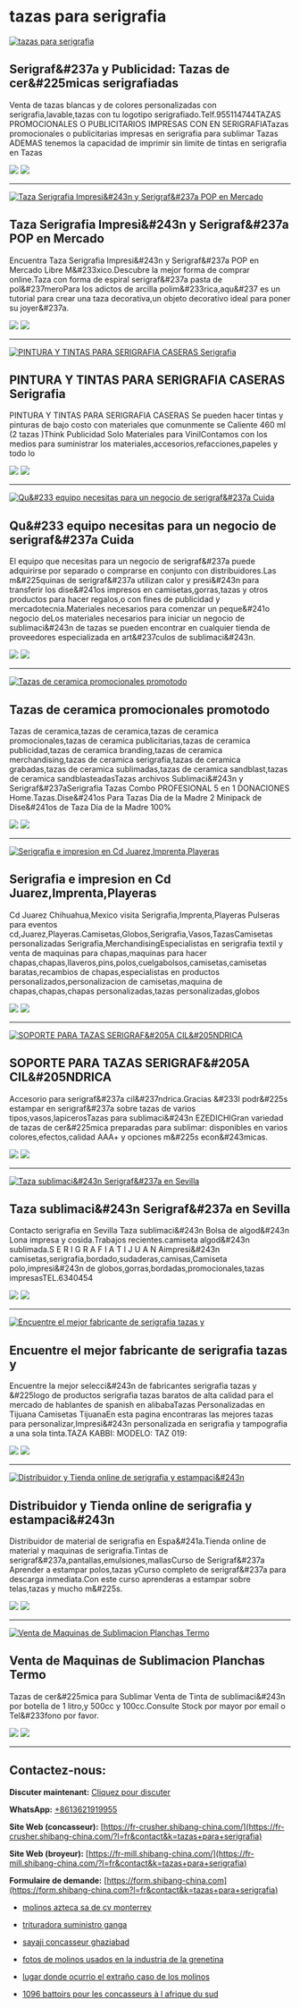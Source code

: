 # tazas para serigrafia

<a href="https://swt.shibang-china.com/?l=fr&img&k=tazas+para+serigrafia" target="_blank">![tazas para serigrafia](http://static.shibang-china.com/all-800x300/1409.jpg)</a>

## Serigraf&#237a y Publicidad: Tazas de cer&#225micas serigrafiadas
Venta de tazas blancas y de colores personalizadas con serigrafia,lavable,tazas con tu logotipo serigrafiado.Telf.955114744TAZAS PROMOCIONALES O PUBLICITARIOS IMPRESAS CON EN SERIGRAFIATazas promocionales o publicitarias impresas en serigrafia para sublimar Tazas ADEMAS tenemos la capacidad de imprimir sin limite de tintas en serigrafia en Tazas


<a href="https://whatsapp.shibangsoft.com/WhatsApp.php" target="_blank" title="WhatsApp">![](http://static.shibang-china.com/icon/whatsapp.png)</a> <a href="https://swt.shibang-china.com/?l=fr&icon&k=tazas+para+serigrafia" target="_blank">![](http://static.shibang-china.com/icon/chat-fr.png)</a>

---

<a href="https://swt.shibang-china.com/?l=fr&img&k=tazas+para+serigrafia" target="_blank">![Taza Serigrafia Impresi&#243n y Serigraf&#237a POP en Mercado](http://static.shibang-china.com/all-800x300/132.jpg)</a>

## Taza Serigrafia Impresi&#243n y Serigraf&#237a POP en Mercado
Encuentra Taza Serigrafia Impresi&#243n y Serigraf&#237a POP en Mercado Libre M&#233xico.Descubre la mejor forma de comprar online.Taza con forma de espiral serigraf&#237a pasta de pol&#237meroPara los adictos de arcilla polim&#233rica,aqu&#237 es un tutorial para crear una taza decorativa,un objeto decorativo ideal para poner su joyer&#237a.


<a href="https://whatsapp.shibangsoft.com/WhatsApp.php" target="_blank" title="WhatsApp">![](http://static.shibang-china.com/icon/whatsapp.png)</a> <a href="https://swt.shibang-china.com/?l=fr&icon&k=tazas+para+serigrafia" target="_blank">![](http://static.shibang-china.com/icon/chat-fr.png)</a>

---

<a href="https://swt.shibang-china.com/?l=fr&img&k=tazas+para+serigrafia" target="_blank">![PINTURA Y TINTAS PARA SERIGRAFIA CASERAS Serigrafia](http://static.shibang-china.com/all-800x300/388.jpg)</a>

## PINTURA Y TINTAS PARA SERIGRAFIA CASERAS Serigrafia
PINTURA Y TINTAS PARA SERIGRAFIA CASERAS Se pueden hacer tintas y pinturas de bajo costo con materiales que comunmente se Caliente 460 ml (2 tazas )Think Publicidad Solo Materiales para VinilContamos con los medios para suministrar los materiales,accesorios,refacciones,papeles y todo lo


<a href="https://whatsapp.shibangsoft.com/WhatsApp.php" target="_blank" title="WhatsApp">![](http://static.shibang-china.com/icon/whatsapp.png)</a> <a href="https://swt.shibang-china.com/?l=fr&icon&k=tazas+para+serigrafia" target="_blank">![](http://static.shibang-china.com/icon/chat-fr.png)</a>

---

<a href="https://swt.shibang-china.com/?l=fr&img&k=tazas+para+serigrafia" target="_blank">![Qu&#233 equipo necesitas para un negocio de serigraf&#237a Cuida](http://static.shibang-china.com/all-800x300/528.jpg)</a>

## Qu&#233 equipo necesitas para un negocio de serigraf&#237a Cuida
El equipo que necesitas para un negocio de serigraf&#237a puede adquirirse por separado o comprarse en conjunto con distribuidores.Las m&#225quinas de serigraf&#237a utilizan calor y presi&#243n para transferir los dise&#241os impresos en camisetas,gorras,tazas y otros productos para hacer regalos,o con fines de publicidad y mercadotecnia.Materiales necesarios para comenzar un peque&#241o negocio deLos materiales necesarios para iniciar un negocio de sublimaci&#243n de tazas se pueden encontrar en cualquier tienda de proveedores especializada en art&#237culos de sublimaci&#243n.


<a href="https://whatsapp.shibangsoft.com/WhatsApp.php" target="_blank" title="WhatsApp">![](http://static.shibang-china.com/icon/whatsapp.png)</a> <a href="https://swt.shibang-china.com/?l=fr&icon&k=tazas+para+serigrafia" target="_blank">![](http://static.shibang-china.com/icon/chat-fr.png)</a>

---

<a href="https://swt.shibang-china.com/?l=fr&img&k=tazas+para+serigrafia" target="_blank">![Tazas de ceramica promocionales promotodo](http://static.shibang-china.com/all-800x300/543.jpg)</a>

## Tazas de ceramica promocionales promotodo
Tazas de ceramica,tazas de ceramica,tazas de ceramica promocionales,tazas de ceramica publicitarias,tazas de ceramica publicidad,tazas de ceramica branding,tazas de ceramica merchandising,tazas de ceramica serigrafia,tazas de ceramica grabadas,tazas de ceramica sublimadas,tazas de ceramica sandblast,tazas de ceramica sandblasteadasTazas archivos Sublimaci&#243n y Serigraf&#237aSerigrafia Tazas Combo PROFESIONAL 5 en 1 DONACIONES Home.Tazas.Dise&#241os Para Tazas Dia de la Madre 2 Minipack de Dise&#241os de Taza Dia de la Madre 100%


<a href="https://whatsapp.shibangsoft.com/WhatsApp.php" target="_blank" title="WhatsApp">![](http://static.shibang-china.com/icon/whatsapp.png)</a> <a href="https://swt.shibang-china.com/?l=fr&icon&k=tazas+para+serigrafia" target="_blank">![](http://static.shibang-china.com/icon/chat-fr.png)</a>

---

<a href="https://swt.shibang-china.com/?l=fr&img&k=tazas+para+serigrafia" target="_blank">![Serigrafia e impresion en Cd Juarez,Imprenta,Playeras](http://static.shibang-china.com/all-800x300/805.jpg)</a>

## Serigrafia e impresion en Cd Juarez,Imprenta,Playeras
Cd Juarez Chihuahua,Mexico visita Serigrafia,Imprenta,Playeras Pulseras para eventos cd,Juarez,Playeras.Camisetas,Globos,Serigrafia,Vasos,TazasCamisetas personalizadas Serigrafia,MerchandisingEspecialistas en serigrafia textil y venta de maquinas para chapas,maquinas para hacer chapas,chapas,llaveros,pins,polos,cuelgabolsos,camisetas,camisetas baratas,recambios de chapas,especialistas en productos personalizados,personalizacion de camisetas,maquina de chapas,chapas,chapas personalizadas,tazas personalizadas,globos


<a href="https://whatsapp.shibangsoft.com/WhatsApp.php" target="_blank" title="WhatsApp">![](http://static.shibang-china.com/icon/whatsapp.png)</a> <a href="https://swt.shibang-china.com/?l=fr&icon&k=tazas+para+serigrafia" target="_blank">![](http://static.shibang-china.com/icon/chat-fr.png)</a>

---

<a href="https://swt.shibang-china.com/?l=fr&img&k=tazas+para+serigrafia" target="_blank">![SOPORTE PARA TAZAS SERIGRAF&#205A CIL&#205NDRICA](http://static.shibang-china.com/all-800x300/1252.jpg)</a>

## SOPORTE PARA TAZAS SERIGRAF&#205A CIL&#205NDRICA
Accesorio para serigraf&#237a cil&#237ndrica.Gracias &#233l podr&#225s estampar en serigraf&#237a sobre tazas de varios tipos,vasos,lapicerosTazas para sublimaci&#243n EZEDICHIGran variedad de tazas de cer&#225mica preparadas para sublimar: disponibles en varios colores,efectos,calidad AAA+ y opciones m&#225s econ&#243micas.


<a href="https://whatsapp.shibangsoft.com/WhatsApp.php" target="_blank" title="WhatsApp">![](http://static.shibang-china.com/icon/whatsapp.png)</a> <a href="https://swt.shibang-china.com/?l=fr&icon&k=tazas+para+serigrafia" target="_blank">![](http://static.shibang-china.com/icon/chat-fr.png)</a>

---

<a href="https://swt.shibang-china.com/?l=fr&img&k=tazas+para+serigrafia" target="_blank">![Taza sublimaci&#243n Serigraf&#237a en Sevilla](http://static.shibang-china.com/all-800x300/301.jpg)</a>

## Taza sublimaci&#243n Serigraf&#237a en Sevilla
Contacto serigrafia en Sevilla Taza sublimaci&#243n Bolsa de algod&#243n Lona impresa y cosida.Trabajos recientes.camiseta algod&#243n sublimada.S E R I G R A F I A T I J U A N Aimpresi&#243n camisetas,serigrafia,bordado,sudaderas,camisas,Camiseta polo,impresi&#243n de globos,gorras,bordadas,promocionales,tazas impresasTEL.6340454


<a href="https://whatsapp.shibangsoft.com/WhatsApp.php" target="_blank" title="WhatsApp">![](http://static.shibang-china.com/icon/whatsapp.png)</a> <a href="https://swt.shibang-china.com/?l=fr&icon&k=tazas+para+serigrafia" target="_blank">![](http://static.shibang-china.com/icon/chat-fr.png)</a>

---

<a href="https://swt.shibang-china.com/?l=fr&img&k=tazas+para+serigrafia" target="_blank">![Encuentre el mejor fabricante de serigrafia tazas y](http://static.shibang-china.com/all-800x300/586.jpg)</a>

## Encuentre el mejor fabricante de serigrafia tazas y
Encuentre la mejor selecci&#243n de fabricantes serigrafia tazas y &#225logo de productos serigrafia tazas baratos de alta calidad para el mercado de hablantes de spanish en alibabaTazas Personalizadas en Tijuana Camisetas TijuanaEn esta pagina encontraras las mejores tazas para personalizar,Impresi&#243n personalizada en serigrafia y tampografia a una sola tinta.TAZA KABBI: MODELO: TAZ 019:


<a href="https://whatsapp.shibangsoft.com/WhatsApp.php" target="_blank" title="WhatsApp">![](http://static.shibang-china.com/icon/whatsapp.png)</a> <a href="https://swt.shibang-china.com/?l=fr&icon&k=tazas+para+serigrafia" target="_blank">![](http://static.shibang-china.com/icon/chat-fr.png)</a>

---

<a href="https://swt.shibang-china.com/?l=fr&img&k=tazas+para+serigrafia" target="_blank">![Distribuidor y Tienda online de serigrafia y estampaci&#243n](http://static.shibang-china.com/all-800x300/291.jpg)</a>

## Distribuidor y Tienda online de serigrafia y estampaci&#243n
Distribuidor de material de serigrafia en Espa&#241a.Tienda online de material y maquinas de serigrafia.Tintas de serigraf&#237a,pantallas,emulsiones,mallasCurso de Serigraf&#237a Aprender a estampar polos,tazas yCurso completo de serigraf&#237a para descarga inmediata.Con este curso aprenderas a estampar sobre telas,tazas y mucho m&#225s.


<a href="https://whatsapp.shibangsoft.com/WhatsApp.php" target="_blank" title="WhatsApp">![](http://static.shibang-china.com/icon/whatsapp.png)</a> <a href="https://swt.shibang-china.com/?l=fr&icon&k=tazas+para+serigrafia" target="_blank">![](http://static.shibang-china.com/icon/chat-fr.png)</a>

---

<a href="https://swt.shibang-china.com/?l=fr&img&k=tazas+para+serigrafia" target="_blank">![Venta de Maquinas de Sublimacion Planchas Termo](http://static.shibang-china.com/all-800x300/917.jpg)</a>

## Venta de Maquinas de Sublimacion Planchas Termo
Tazas de cer&#225mica para Sublimar Venta de Tinta de sublimaci&#243n por botella de 1 litro,y 500cc y 100cc.Consulte Stock por mayor por email o Tel&#233fono por favor.

<a href="https://whatsapp.shibangsoft.com/WhatsApp.php" target="_blank" title="WhatsApp">![](http://static.shibang-china.com/icon/whatsapp.png)</a> <a href="https://swt.shibang-china.com/?l=fr&icon&k=tazas+para+serigrafia" target="_blank">![](http://static.shibang-china.com/icon/chat-fr.png)</a>

---
## Contactez-nous:

**Discuter maintenant:** [Cliquez pour discuter](https://swt.shibang-china.com?l=fr&contact&k=tazas+para+serigrafia)

**WhatsApp:**  [+8613621919955](https://whatsapp.shibangsoft.com/WhatsApp.php)

**Site Web (concasseur):** [https://fr-crusher.shibang-china.com/](https://fr-crusher.shibang-china.com/?l=fr&contact&k=tazas+para+serigrafia)

**Site Web (broyeur):** [https://fr-mill.shibang-china.com/](https://fr-mill.shibang-china.com/?l=fr&contact&k=tazas+para+serigrafia)

**Formulaire de demande:** [https://form.shibang-china.com](https://form.shibang-china.com?l=fr&contact&k=tazas+para+serigrafia)

* [molinos azteca sa de cv monterrey](../64/molinos%20azteca%20sa%20de%20cv%20monterrey.md)

* [trituradora suministro ganga](../63/trituradora%20suministro%20ganga.md)

* [sayaji concasseur ghaziabad](../65/sayaji%20concasseur%20ghaziabad.md)

* [fotos de molinos usados en la industria de la grenetina](../62/fotos%20de%20molinos%20usados%20en%20la%20industria%20de%20la%20grenetina.md)

* [lugar donde ocurrio el extraño caso de los molinos](../64/lugar%20donde%20ocurrio%20el%20extra%C3%B1o%20caso%20de%20los%20molinos.md)

* [1096 battoirs pour les concasseurs à l afrique du sud](../65/1096%20battoirs%20pour%20les%20concasseurs%20%C3%A0%20l%20afrique%20du%20sud.md)
